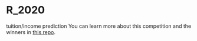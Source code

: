 # R_2020
tuition/income prediction
You can learn more about this competition and the winners in [this repo](https://github.com/Reed-Statistics/data-viz-competition-2020).
